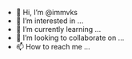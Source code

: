 - 👋 Hi, I’m @immvks
- 👀 I’m interested in ...
- 🌱 I’m currently learning ...
- 💞️ I’m looking to collaborate on ...
- 📫 How to reach me ...

<!---
immvks/immvks is a ✨ special ✨ repository because its `README.md` (this file) appears on your GitHub profile.
You can click the Preview link to take a look at your changes.
--->
